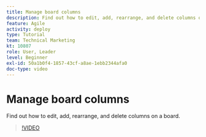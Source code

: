 ```yaml
---
title: Manage board columns
description: Find out how to edit, add, rearrange, and delete columns on a board.
feature: Agile
activity: deploy
type: Tutorial
team: Technical Marketing
kt: 10807
role: User, Leader
level: Beginner
exl-id: 50a1b0f4-1857-43cf-a8ae-1ebb2344afa0
doc-type: video
---
```

# Manage board columns

Find out how to edit, add, rearrange, and delete columns on a board.

>[!VIDEO](https://video.tv.adobe.com/v/346570)
